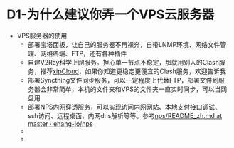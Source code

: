 # D1-为什么建议你弄一个VPS云服务器

- VPS服务器的使用
	- 部署宝塔面板，让自己的服务器不再裸奔，自带LNMP环境、网络文件管理、网络终端、FTP，还有各种插件
	- 自建V2Ray科学上网服务。担心单一节点不稳定，那就用别人的Clash服务，推荐[xipCloud](https://xipcloud.net/aff.php?aff=120)，如果你知道更稳定更便宜的Clash服务，欢迎告诉我
	- 部署Syncthing文件同步服务，可以一定程度上代替FTP，部署文件到服务器会非常简单，本机的文件夹和VPS的文件夹一直实时同步，可以当网盘用
	- 部署NPS内网穿透服务，可以实现访问内网网站、本地支付接口调试、ssh访问、远程桌面、内网dns解析等等。参考[nps/README_zh.md at master · ehang-io/nps](https://github.com/ehang-io/nps/blob/master/README_zh.md)
	-
	-